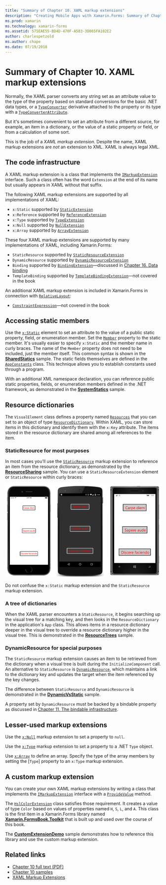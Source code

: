 ```yaml
---
title: "Summary of Chapter 10. XAML markup extensions"
description: "Creating Mobile Apps with Xamarin.Forms: Summary of Chapter 10. XAML markup extensions"
ms.prod: xamarin
ms.technology: xamarin-forms
ms.assetid: 575EAE55-BD4D-470F-A583-3D065FA102E2
author: charlespetzold
ms.author: chape
ms.date: 07/19/2018
---
```


# Summary of Chapter 10. XAML markup extensions

Normally, the XAML parser converts any string set as an attribute value to the type of the property based on standard conversions for the basic .NET data types, or a [`TypeConverter`](xref:Xamarin.Forms.TypeConverter) derivative attached to the property or its type with a [`TypeConverterAttribute`](xref:Xamarin.Forms.TypeConverterAttribute).

But it's sometimes convenient to set an attribute from a different source, for example, an item in a dictionary, or the value of a static property or field, or from a calculation of some sort.

This is the job of a *XAML markup extension*. Despite the name, XAML markup extensions are *not* an extension to XML. XAML is always legal XML.

## The code infrastructure

A XAML markup extension is a class that implements the [`IMarkupExtension`](xref:Xamarin.Forms.Xaml.IMarkupExtension) interface. Such a class often has the word `Extension` at the end of its name but usually appears in XAML without that suffix.

The following XAML markup extensions are supported by all implementations of XAML:

- `x:Static` supported by [`StaticExtension`](xref:Xamarin.Forms.Xaml.StaticExtension)
- `x:Reference` supported by [`ReferenceExtension`](xref:Xamarin.Forms.Xaml.ReferenceExtension)
- `x:Type` supported by [`TypeExtension`](xref:Xamarin.Forms.Xaml.TypeExtension)
- `x:Null` supported by [`NullExtension`](xref:Xamarin.Forms.Xaml.NullExtension)
- `x:Array` supported by [`ArrayExtension`](xref:Xamarin.Forms.Xaml.ArrayExtension)

These four XAML markup extensions are supported by many implementations of XAML, including Xamarin.Forms:

- `StaticResource` supported by [`StaticResourceExtension`](xref:Xamarin.Forms.Xaml.StaticResourceExtension)
- `DynamicResource` supported by [`DynamicResourceExtension`](xref:Xamarin.Forms.Xaml.DynamicResourceExtension)
- `Binding` supported by [`BindingExtension`](xref:Xamarin.Forms.Xaml.BindingExtension)&mdash;discussed in [Chapter 16. Data binding](#chapter16)
- `TemplateBinding` supported by [`TemplateBindingExtension`](xref:Xamarin.Forms.Xaml.TemplateBindingExtension)&mdash;not covered in the book

An additional XAML markup extension is included in Xamarin.Forms in connection with [`RelativeLayout`](xref:Xamarin.Forms.RelativeLayout):

- [`ConstraintExpression`](xref:Xamarin.Forms.ConstraintExpression)&mdash;not covered in the book

## Accessing static members

Use the [`x:Static`](xref:Xamarin.Forms.Xaml.StaticExtension) element to set an attribute to the value of a public static property, field, or enumeration member. Set the [`Member`](xref:Xamarin.Forms.Xaml.StaticExtension.Member) property to the static member. It's usually easier to specify `x:Static` and the member name in curly braces. The name of the `Member` property does not need to be included, just the member itself. This common syntax is shown in the [**SharedStatics**](https://github.com/xamarin/xamarin-forms-book-samples/tree/master/Chapter10/SharedStatics) sample. The static fields themselves are defined in the [`AppConstants`](https://github.com/xamarin/xamarin-forms-book-samples/blob/master/Chapter10/SharedStatics/SharedStatics/SharedStatics/AppConstants.cs) class. This technique allows you to establish constants used through a program.

With an additional XML namespace declaration, you can reference public static properties, fields, or enumeration members defined in the .NET framework, as demonstrated in the [**SystemStatics**](https://github.com/xamarin/xamarin-forms-book-samples/tree/master/Chapter10/SystemStatics) sample.

## Resource dictionaries

The `VisualElement` class defines a property named [`Resources`](xref:Xamarin.Forms.VisualElement.Resources) that you can set to an object of type [`ResourceDictionary`](xref:Xamarin.Forms.ResourceDictionary). Within XAML, you can store items in this dictionary and identify them with the `x:Key` attribute. The items stored in the resource dictionary are shared among all references to the item.

### StaticResource for most purposes

In most cases you'll use the [`StaticResource`](xref:Xamarin.Forms.Xaml.StaticResourceExtension) markup extension to reference an item from the resource dictionary, as demonstrated by the [**ResourceSharing**](https://github.com/xamarin/xamarin-forms-book-samples/tree/master/Chapter10/ResourceSharing) sample. You can use a `StaticResourceExtension` element or `StaticResource` within curly braces:

[![Triple screenshot of resource sharing](images/ch10fg03-small.png "Resource Sharing")](images/ch10fg03-large.png#lightbox "Resource Sharing")

Do not confuse the `x:Static` markup extension and the `StaticResource` markup extension.

### A tree of dictionaries

When the XAML parser encounters a `StaticResource`, it begins searching up the visual tree for a matching key, and then looks in the `ResourceDictionary` in the application's `App` class. This allows items in a resource dictionary deeper in the visual tree to override a resource dictionary higher in the visual tree. This is demonstrated in the [**ResourceTrees**](https://github.com/xamarin/xamarin-forms-book-samples/tree/master/Chapter10/ResourceTrees) sample.

### DynamicResource for special purposes

The `StaticResource` markup extension causes an item to be retrieved from the dictionary when a visual tree is built during the `InitializeComponent` call. An alternative to `StaticResource` is [`DynamicResource`](xref:Xamarin.Forms.Xaml.DynamicResourceExtension), which maintains a link to the dictionary key and updates the target when the item referenced by the key changes.

The difference between `StaticResource` and `DynamicResource` is demonstrated in the [**DynamicVsStatic**](https://github.com/xamarin/xamarin-forms-book-samples/tree/master/Chapter10/DynamicVsStatic) sample.

A property set by `DynamicResource` must be backed by a bindable property as discussed in [Chapter 11, The bindable infrastructure](chapter11.md).

## Lesser-used markup extensions

Use the [`x:Null`](xref:Xamarin.Forms.Xaml.NullExtension) markup extension to set a property to `null`.

Use the [`x:Type`](xref:Xamarin.Forms.Xaml.TypeExtension) markup extension to set a property to a .NET `Type` object.

Use [`x:Array`](xref:Xamarin.Forms.Xaml.ArrayExtension) to define an array. Specify the type of the array members by setting the [`Type`] property to an `x:Type` markup extension.

## A custom markup extension

You can create your own XAML markup extensions by writing a class that implements the [`IMarkupExtension`](xref:Xamarin.Forms.Xaml.IMarkupExtension) interface with a [`ProvideValue`](xref:Xamarin.Forms.Xaml.IMarkupExtension.ProvideValue(System.IServiceProvider)) method.

The [`HslColorExtension`](https://github.com/xamarin/xamarin-forms-book-samples/blob/master/Libraries/Xamarin.FormsBook.Toolkit/Xamarin.FormsBook.Toolkit/HslColorExtension.cs) class satisfies those requirement. It creates a value of type `Color` based on values of properties named `H`, `S`, `L`, and `A`. This class is the first item in a Xamarin.Forms library named [**Xamarin.FormsBook.Toolkit**](https://github.com/xamarin/xamarin-forms-book-samples/tree/master/Libraries/Xamarin.FormsBook.Toolkit) that is built up and used over the course of this book.

The [**CustomExtensionDemo**](https://github.com/xamarin/xamarin-forms-book-samples/tree/master/Chapter10/CustomExtensionDemo) sample demonstrates how to reference this library and use the custom markup extension.

## Related links

- [Chapter 10 full text (PDF)](https://download.xamarin.com/developer/xamarin-forms-book/XamarinFormsBook-Ch10-Apr2016.pdf)
- [Chapter 10 samples](https://github.com/xamarin/xamarin-forms-book-samples/tree/master/Chapter10)
- [XAML Markup Extensions](~/xamarin-forms/xaml/markup-extensions/index.md)

